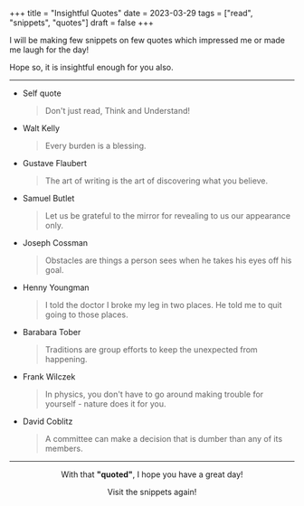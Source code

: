 +++
title = "Insightful Quotes"
date = 2023-03-29
tags = ["read", "snippets", "quotes"]
draft = false
+++

I will be making few snippets on few quotes which impressed me or made me laugh for the day!

Hope so, it is insightful enough for you also.

---

-   Self quote

    > Don't just read, Think and Understand!

-   Walt Kelly

    > Every burden is a blessing.

-   Gustave Flaubert

    > The art of writing is the art of discovering what you believe.

-   Samuel Butlet

    > Let us be grateful to the mirror for revealing to us our appearance only.

-   Joseph Cossman

    > Obstacles are things a person sees when he takes his eyes off his goal.

-   Henny Youngman

    > I told the doctor I broke my leg in two places. He told me to quit going to those places.

-   Barabara Tober

    > Traditions are group efforts to keep the unexpected from happening.

-   Frank Wilczek

    > In physics, you don't have to go around making trouble for yourself - nature does it for you.

-   David Coblitz

    > A committee can make a decision that is dumber than any of its members.

---

<style>.org-center { margin-left: auto; margin-right: auto; text-align: center; }</style>

<div class="org-center">

With that **"quoted"**, I hope you have a great day!

Visit the snippets again!

</div>
